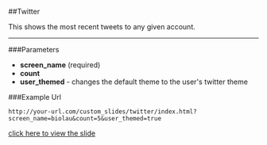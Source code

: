 ##Twitter

This shows the most recent tweets to any given account.

---

###Parameters

* **screen_name** (required)
* **count**
* **user_themed** - changes the default theme to the user's twitter theme


###Example Url

`http://your-url.com/custom_slides/twitter/index.html?screen_name=biolau&count=5&user_themed=true`

[click here to view the slide](./index.html)